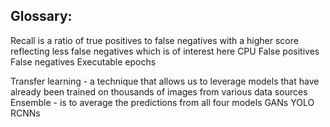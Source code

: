 ## Glossary:

Recall is a ratio of true positives to false negatives with a higher score reflecting less false negatives which is of interest here
CPU
False positives
False negatives
Executable 
epochs

Transfer learning - a technique that allows us to leverage models that have already been trained on thousands of images from various data sources
Ensemble - is to average the predictions from all four models
GANs
YOLO 
RCNNs

